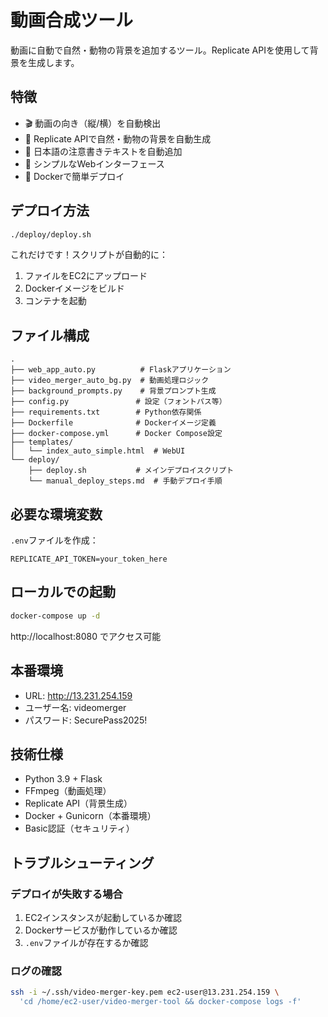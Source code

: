 # 動画合成ツール

動画に自動で自然・動物の背景を追加するツール。Replicate APIを使用して背景を生成します。

## 特徴

- 🎬 動画の向き（縦/横）を自動検出
- 🌿 Replicate APIで自然・動物の背景を自動生成
- 📝 日本語の注意書きテキストを自動追加
- 🔧 シンプルなWebインターフェース
- 🐳 Dockerで簡単デプロイ

## デプロイ方法

```bash
./deploy/deploy.sh
```

これだけです！スクリプトが自動的に：
1. ファイルをEC2にアップロード
2. Dockerイメージをビルド
3. コンテナを起動

## ファイル構成

```
.
├── web_app_auto.py          # Flaskアプリケーション
├── video_merger_auto_bg.py  # 動画処理ロジック  
├── background_prompts.py    # 背景プロンプト生成
├── config.py               # 設定（フォントパス等）
├── requirements.txt        # Python依存関係
├── Dockerfile              # Dockerイメージ定義
├── docker-compose.yml      # Docker Compose設定
├── templates/
│   └── index_auto_simple.html  # WebUI
└── deploy/
    ├── deploy.sh           # メインデプロイスクリプト
    └── manual_deploy_steps.md  # 手動デプロイ手順
```

## 必要な環境変数

`.env`ファイルを作成：
```
REPLICATE_API_TOKEN=your_token_here
```

## ローカルでの起動

```bash
docker-compose up -d
```

http://localhost:8080 でアクセス可能

## 本番環境

- URL: http://13.231.254.159
- ユーザー名: videomerger
- パスワード: SecurePass2025!

## 技術仕様

- Python 3.9 + Flask
- FFmpeg（動画処理）
- Replicate API（背景生成）
- Docker + Gunicorn（本番環境）
- Basic認証（セキュリティ）

## トラブルシューティング

### デプロイが失敗する場合

1. EC2インスタンスが起動しているか確認
2. Dockerサービスが動作しているか確認
3. `.env`ファイルが存在するか確認

### ログの確認

```bash
ssh -i ~/.ssh/video-merger-key.pem ec2-user@13.231.254.159 \
  'cd /home/ec2-user/video-merger-tool && docker-compose logs -f'
```